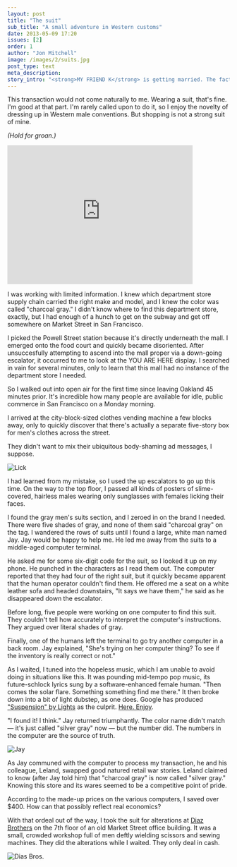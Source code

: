 ```yaml
---
layout: post
title: "The suit"
sub_title: "A small adventure in Western customs"
date: 2013-05-09 17:20
issues: [2]
order: 1
author: "Jon Mitchell"
image: /images/2/suits.jpg
post_type: text
meta_description: 
story_intro: "<strong>MY FRIEND K</strong> is getting married. The facts of that case are <a href='/post/2013/05/09/the-suit/'>another story</a>. In the meantime, I needed a gray suit, and I needed it soon."
---
```

This transaction would not come naturally to me. Wearing a suit, that's fine. I'm good at that part. I'm rarely called upon to do it, so I enjoy the novelty of dressing up in Western male conventions. But shopping is not a strong suit of mine.

*(Hold for groan.)*

<div class="flex-video">
  <iframe width="420" height="315" src="http://www.youtube.com/embed/0_EW8aNgKlA" frameborder="0" allowfullscreen></iframe>
</div>

I was working with limited information. I knew which department store supply chain carried the right make and model, and I knew the color was called "charcoal gray." I didn't know where to find this department store, exactly, but I had enough of a hunch to get on the subway and get off somewhere on Market Street in San Francisco.

I picked the Powell Street station because it's directly underneath the mall. I emerged onto the food court and quickly became disoriented. After unsuccesfully attempting to ascend into the mall proper via a down-going escalator, it occurred to me to look at the YOU ARE HERE display. I searched in vain for several minutes, only to learn that this mall had no instance of the department store I needed.

So I walked out into open air for the first time since leaving Oakland 45 minutes prior. It's incredible how many people are available for idle, public commerce in San Francisco on a Monday morning. 

I arrived at the city-block-sized clothes vending machine a few blocks away, only to quickly discover that there's actually a separate five-story box for men's clothes across the street.

They didn't want to mix their ubiquitous body-shaming ad messages, I suppose.

<div>
    <img src='/images/2/lick.jpg' alt='Lick'>
</div>

I had learned from my mistake, so I used the up escalators to go up this time. On the way to the top floor, I passed all kinds of posters of slime-covered, hairless males wearing only sunglasses with females licking their faces.

I found the gray men's suits section, and I zeroed in on the brand I needed. There were five shades of gray, and none of them said "charcoal gray" on the tag. I wandered the rows of suits until I found a large, white man named Jay. Jay would be happy to help me. He led me away from the suits to a middle-aged computer terminal.

He asked me for some six-digit code for the suit, so I looked it up on my phone. He punched in the characters as I read them out. The computer reported that they had four of the right suit, but it quickly became apparent that the human operator couldn't find them. He offered me a seat on a white leather sofa and headed downstairs, "It says we have them," he said as he disappeared down the escalator.

Before long, five people were working on one computer to find this suit. They couldn't tell how accurately to interpret the computer's instructions. They argued over literal shades of gray.

Finally, one of the humans left the terminal to go try another computer in a back room. Jay explained, "She's trying on her computer thing? To see if the inventory is really correct or not."

As I waited, I tuned into the hopeless music, which I am unable to avoid doing in situations like this. It was pounding mid-tempo pop music, its future-schlock lyrics sung by a software-enhanced female human. "Then  comes the solar flare. Something something find me there." It then broke down into a bit of light dubstep, as one does. Google has produced ["Suspension" by Lights](http://www.azlyrics.com/lyrics/lights/suspension.html) as the culprit. [Here. Enjoy](http://www.youtube.com/embed/AP6FMXXC3ls).

"I found it! I think." Jay returned triumphantly. The color name didn't match — it's just called "silver gray" now — but the number did. The numbers in the computer are the source of truth.

<div>
    <img src='/images/2/jay.jpg' alt='Jay'>
</div>

As Jay communed with the computer to process my transaction, he and his colleague, Leland, swapped good natured retail war stories. Leland claimed to know (after Jay told him) that "charcoal gray" is now called "silver gray." Knowing this store and its wares seemed to be a competitive point of pride.

According to the made-up prices on the various computers, I saved over $400. How can that possibly reflect real economics?

With that ordeal out of the way, I took the suit for alterations at [Diaz Brothers](http://www.yelp.com/biz/diaz-brothers-tailors-san-francisco) on the 7th floor of an old Market Street office building. It was a small, crowded workshop full of men deftly wielding scissors and sewing machines. They did the alterations while I waited. They only deal in cash.

<div>
    <img src='/images/2/diasbros.jpg' alt='Dias Bros.'>
</div>
